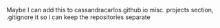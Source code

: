 Maybe I can add this to cassandracarlos.github.io misc. projects section, .gitignore it so i can keep the repositories separate

